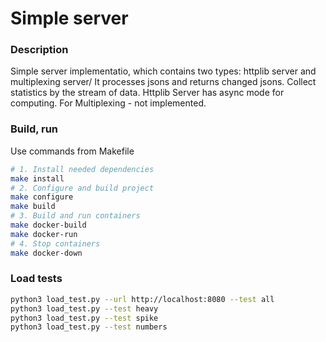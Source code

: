 # Simple server

### Description
Simple server implementatio, which contains two types: httplib server and multiplexing server/
It processes jsons and returns changed jsons. Collect statistics by the stream of data. 
Httplib Server has async mode for computing. For Multiplexing - not implemented.

### Build, run
Use commands from Makefile
```bash
# 1. Install needed dependencies
make install
# 2. Configure and build project
make configure
make build
# 3. Build and run containers
make docker-build
make docker-run
# 4. Stop containers
make docker-down
```

### Load tests
```bash
python3 load_test.py --url http://localhost:8080 --test all
python3 load_test.py --test heavy
python3 load_test.py --test spike
python3 load_test.py --test numbers
```
